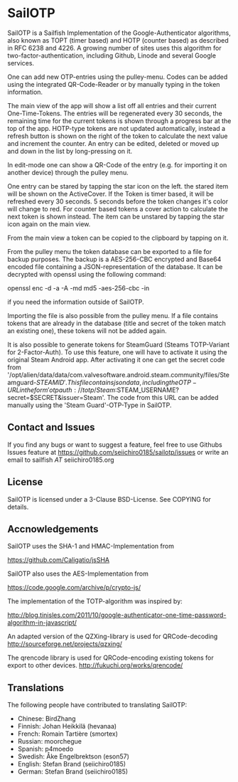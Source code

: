 # SailOTP

SailOTP is a Sailfish Implementation of the Google-Authenticator algorithms, also known as TOPT (timer based) and HOTP (counter based) as described in RFC 6238 and 4226. A growing number of sites uses this algorithm for two-factor-authentication, including Github, Linode and several Google services.

One can add new OTP-entries using the pulley-menu. Codes can be added using the integrated QR-Code-Reader or by manually typing in the token information.

The main view of the app will show a list off all entries and their current One-Time-Tokens. The entries will be regenerated every 30 seconds, the remaining time for the current tokens is shown through a progress bar at the top of the app. HOTP-type tokens are not updated automatically, instead a refresh button is shown on the right of the token to calculate the next value and increment the counter. An entry can be edited, deleted or moved up and down in the list by long-pressing on it.

In edit-mode one can show a QR-Code of the entry (e.g. for importing it on another device) through the pulley menu.

One entry can be stared by tapping the star icon on the left. the stared item will be shown on the ActiveCover. If the Token is timer based, it will be refreshed every 30 seconds. 5 seconds before the token changes it's color will change to red. For counter based tokens a cover action to calculate the next token is shown instead. The item can be unstared by tapping the star icon again on the main view.

From the main view a token can be copied to the clipboard by tapping on it.

From the pulley menu the token database can be exported to a file for backup purposes. The backup is a AES-256-CBC encrypted and
Base64 encoded file containing a JSON-representation of the database. It can be decrypted with openssl using the following command:

openssl enc -d -a -A -md md5 -aes-256-cbc -in <file>

if you need the information outside of SailOTP.

Importing the file is also possible from the pulley menu. If a file contains tokens that are already in the database (title and secret of the token match an existing one), these tokens will not be added again.

It is also possible to generate tokens for SteamGuard (Steams TOTP-Variant for 2-Factor-Auth). To use this feature, one will have to activate it using the original Steam Android app. After activating it one can get the secret code from '/opt/alien/data/data/com.valvesoftware.android.steam.community/files/Steamguard-$STEAMID'. This file contains json data, including the OTP-URL in the form 'otpauth://totp/Steam:$STEAM_USERNAME?secret=$SECRET&issuer=Steam'. The code from this URL can be added manually using the 'Steam Guard'-OTP-Type in SailOTP.

## Contact and Issues

If you find any bugs or want to suggest a feature, feel free to use Githubs Issues feature at
<a href="https://github.com/seiichiro0185/sailotp/issues" target="_blank">https://github.com/seiichiro0185/sailotp/issues</a>
or write an email to sailfish _AT_ seiichiro0185.org

## License

SailOTP is licensed under a 3-Clause BSD-License. See COPYING for details.

## Accnowledgements

SailOTP uses the SHA-1 and HMAC-Implementation from 

<a href="https://github.com/Caligatio/jsSHA" target="_blank">https://github.com/Caligatio/jsSHA</a>

SailOTP also uses the AES-Implementation from

<a href="https://code.google.com/archive/p/crypto-js/" target="_blank">https://code.google.com/archive/p/crypto-js/</a>

The implementation of the TOTP-algorithm was inspired by:

<a href="http://blog.tinisles.com/2011/10/google-authenticator-one-time-password-algorithm-in-javascript/" target="_blank">http://blog.tinisles.com/2011/10/google-authenticator-one-time-password-algorithm-in-javascript/</a>

An adapted version of the QZXing-library is used for QRCode-decoding
<a href="http://sourceforge.net/projects/qzxing/">http://sourceforge.net/projects/qzxing/</a>

The qrencode library is used for QRCode-encoding existing tokens for export to other devices.
<a href="http://fukuchi.org/works/qrencode/">http://fukuchi.org/works/qrencode/</a>

## Translations

The following people have contributed to translating SailOTP:

  * Chinese: BirdZhang
  * Finnish: Johan Heikkilä (hevanaa)
  * French: Romain Tartière (smortex)
  * Russian: moorchegue
  * Spanish: p4moedo
  * Swedish: Åke Engelbrektson (eson57)
  * English: Stefan Brand (seiichiro0185)
  * German: Stefan Brand (seiichiro0185)
